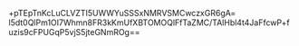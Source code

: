 +pTEpTnKcLuCLVZTI5UWWYuSSSxNMRVSMCwczxGR6gA=
l5dt0QlPm1OI7Whmn8FR3kKmUfXBTOMOQlFfTaZMC/TAlHbl4t4JaFfcwP+fuzis9cFPUGqP5vjS5jteGNmROg==